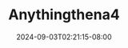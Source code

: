 --- 
title: "Anythingthena4"
description: "download bokeh Anythingthena4 premium full terbaru"
date: 2024-09-03T02:21:15-08:00
file_code: "6i1ptqy45bco"
draft: false
cover: "aq7stftlhiuo8ogb.jpg"
tags: ["indo", "bokep-indo", "bokep-viral", "bokep-ig"]
length: 54
fld_id: "1484141"
foldername: "Anythingthena"
categories: ["Anythingthena"]
views: 0
---